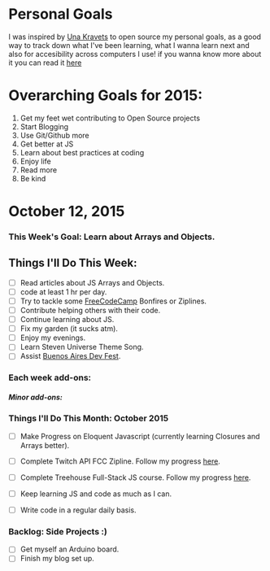 Personal Goals
==============

I was inspired by [Una Kravets](http://www.twitter.com/una) to open source my personal goals, as a good way to track down what I've been learning, what I wanna learn next and also for accesibility across computers I use! if you wanna know more about it you can read it [here](http://una.im/personal-goals-guide/)


# Overarching Goals for 2015:
1. Get my feet wet contributing to Open Source projects
2. Start Blogging
3. Use Git/Github more
4. Get better at JS
5. Learn about best practices at coding
6. Enjoy life
7. Read more
8. Be kind

# October 12, 2015

### This Week's Goal: Learn about Arrays and Objects.

## Things I'll Do This Week:

- [ ] Read articles about JS Arrays and Objects.
- [ ] code at least 1 hr per day.
- [ ] Try to tackle some [FreeCodeCamp](http://www.freecodecamp.com/julianaramburu) Bonfires or Ziplines.
- [ ] Contribute helping others with their code.
- [ ] Continue learning about JS.
- [ ] Fix my garden (it sucks atm).
- [ ] Enjoy my evenings.
- [ ] Learn Steven Universe Theme Song.
- [ ] Assist [Buenos Aires Dev Fest](http://devfest.gdg.com.ar/).

### Each week add-ons:


##### Minor add-ons:


### Things I'll Do This Month: October 2015
- [ ] Make Progress on Eloquent Javascript (currently learning Closures and Arrays better).
- [ ] Complete Twitch API FCC Zipline. Follow my progress [here](http://www.codepen.io/julianaramburu).
- [ ] Complete Treehouse Full-Stack JS course. Follow my progress [here](http://www.teamtreehouse.com/julianaramburu).
- [ ] Keep learning JS and code as much as I can.
- [ ] Write code in a regular daily basis.


### Backlog: Side Projects :)
- [ ] Get myself an Arduino board.
- [ ] Finish my blog set up.
